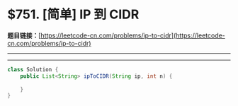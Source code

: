# $751. [简单] IP 到 CIDR

**题目链接：**[https://leetcode-cn.com/problems/ip-to-cidr](https://leetcode-cn.com/problems/ip-to-cidr)

---

<Cards card="leetcode_751_ip-to-cidr"></Cards>

---

```java
class Solution {
    public List<String> ipToCIDR(String ip, int n) {
        
    }
}
```